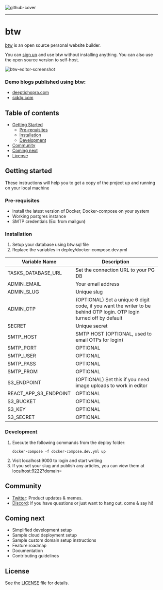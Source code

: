 ![github-cover](https://user-images.githubusercontent.com/70569022/233320406-da81d842-c0d9-4d63-938e-fe521203e4e0.png)

---

# btw

[btw](https://btw.so) is an open source personal website builder.

You can [sign up](https://btw.so) and use btw without installing anything. You can also use the open source version to self-host.

![btw-editor-screenshot](https://user-images.githubusercontent.com/70569022/233320021-e05c995f-4e4e-48a9-83de-f578d3662df1.png)

### Demo blogs published using btw:

-   [deeptichopra.com](https://www.deeptichopra.com/about)
-   [siddg.com](https://www.siddg.com/about)

## Table of contents

-   [Getting Started](#getting-started)
    -   [Pre-requisites](#pre-requisites)
    -   [Installation](#installation)
    -   [Development](#development)
-   [Community](#community)
-   [Coming next](#coming-next)
-   [License](#license)

## Getting started

These instructions will help you to get a copy of the project up and running on your local machine

### Pre-requisites

-   Install the latest version of Docker, Docker-compose on your system
-   Working postgres instance
-   SMTP credentials (Ex: from mailgun)

### Installation

1. Setup your database using btw.sql file
2. Replace the variables in deploy/docker-compose.dev.yml

| Variable Name            | Description                                                                                                         |
|--------------------------|---------------------------------------------------------------------------------------------------------------------|
| TASKS_DATABASE_URL       | Set the connection URL to your PG DB                                                                                |
| ADMIN_EMAIL              | Your email address                                                                                                  |
| ADMIN_SLUG               | Unique slug                                                                                                         |
| ADMIN_OTP                | (OPTIONAL) Set a unique 6 digit code, if you want the writer to be behind OTP login. OTP login turned off by default |
| SECRET                   | Unique secret                                                                                                       |
| SMTP_HOST                | SMTP HOST (OPTIONAL, used to email OTPs for login)                                                   |
| SMTP_PORT                | OPTIONAL                                                                                                                  |
| SMTP_USER                | OPTIONAL                                                                                                                    |
| SMTP_PASS                | OPTIONAL                                                                                                                    |
| SMTP_FROM                | OPTIONAL                                                                                                                    |
| S3_ENDPOINT              | (OPTIONAL) Set this if you need image uploads to work in editor                                                                                                          |
| REACT_APP_S3_ENDPOINT    | OPTIONAL                                                                                                                    |
| S3_BUCKET                | OPTIONAL                                                                                                                    |
| S3_KEY                   | OPTIONAL                                                                                                                    |
| S3_SECRET                | OPTIONAL                                                                                                                   |

### Development

1. Execute the following commands from the deploy folder:
    ```
    docker-compose -f docker-compose.dev.yml up
    ```
2. Visit localhost:9000 to login and start writing
3. If you set your slug and publish any articles, you can view them at localhost:9222?domain=<admin slug>

## Community

-   [Twitter](https://twitter.com/btw_hq): Product updates & memes.
-   [Discord](https://discord.com/invite/vbDysPXJuF): If you have questions or just want to hang out, come & say hi!

## Coming next

-   Simplified development setup
-   Sample cloud deployment setup
-   Sample custom domain setup instructions
-   Feature roadmap
-   Documentation
-   Contributing guidelines

## License

See the [LICENSE](https://github.com/btw-so/btw/blob/main/LICENSE) file for details.
